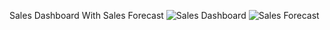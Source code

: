 Sales Dashboard With Sales Forecast
![Sales Dashboard](https://github.com/goyalvinayak/Power-BI-Projects/assets/110285605/ff4cf39c-ca65-4727-a44a-2e11af6f10f8)
![Sales Forecast](https://github.com/goyalvinayak/Power-BI-Projects/assets/110285605/41169324-26d2-4bc2-a920-09ec47877f2b)

